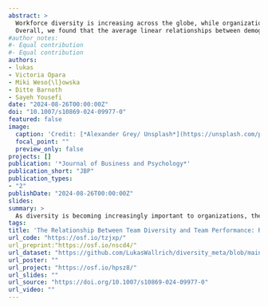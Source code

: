 ```yaml
---
abstract: >
  Workforce diversity is increasing across the globe, while organizations strive for equity and inclusion. Therefore, research has investigated how team diversity relates to performance. Despite clear arguments why diversity should enhance (some types of) performance, and promising findings in individual studies, meta-analyses have shown weak main effects. However, many meta-analyses have failed to distinguish situations where diversity should have a positive impact from those where its impact is more likely to be negative, leaving boundary conditions unclear. Here, we summarized the growing literature across disciplines, countries, and languages through a reproducible registered report meta-analysis on the relationship between diversity and team performance (615 reports, 2638 effect sizes). 
  Overall, we found that the average linear relationships between demographic, job-related and cognitive diversity, and team performance are significant and positive, but insubstantial (|r|<.1). Considering a wide range of moderators, we found few instances when correlations were substantial. However, context matters. Correlations were more positive when tasks were higher in complexity or required creativity and innovation, and when teams were working in contexts lower in collectivism and power distance. Contrary to expectations, the link between diversity and performance was not substantially influenced by teams’ longevity or interdependence. The main results appear robust to publication bias. Further research is needed on how diversity climates and team cultures affect these relationships, and when there may be non-linear relationships—yet for the moment, promises of wide-spread performance increases may not be the strongest arguments to promote diversity initiatives. We discuss further implications for researchers and practitioners, and provide a web app to examine subsets of the data: https://lukaswallrich.shinyapps.io/diversity_meta/.
#author_notes:
#- Equal contribution
#- Equal contribution
authors:
- lukas
- Victoria Opara
- Miki Weso{\l}owska
- Ditte Barnoth
- Sayeh Yousefi
date: "2024-08-26T00:00:00Z"
doi: "10.1007/s10869-024-09977-0"
featured: false
image:
  caption: 'Credit: [*Alexander Grey/ Unsplash*](https://unsplash.com/photos/multi-colored-pen-lot-on-black-background-sbE9zbcuiZs?utm_content=creditCopyText&utm_medium=referral&utm_source=unsplas)'
  focal_point: ""
  preview_only: false
projects: []
publication: '*Journal of Business and Psychology*'
publication_short: "JBP"
publication_types:
- "2"
publishDate: "2024-08-26T00:00:00Z"
slides: 
summary: >
  As diversity is becoming increasingly important to organizations, there has been a wealth of research on its relationship to team performance. In this meta-analysis, we synthesize 615 reports (with 2,638 effect sizes) to estimate these relationships, and to test whether their size is substantively meaningful.
tags:
title: 'The Relationship Between Team Diversity and Team Performance: Reconciling Promise and Reality Through a Comprehensive Meta-Analysis Registered Report'
url_code: "https://osf.io/tzjxp/"
url_preprint:"https://osf.io/nscd4/"
url_dataset: "https://github.com/LukasWallrich/diversity_meta/blob/main/SM2%20-%20Analysis/data/full_dataset.rds"
url_poster: ""
url_project: "https://osf.io/hpsz8/"
url_slides: ""
url_source: "https://doi.org/10.1007/s10869-024-09977-0"
url_video: ""
---
```



